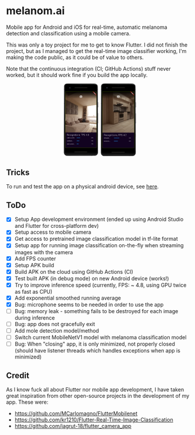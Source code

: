 # melanom.ai
Mobile app for Android and iOS for real-time, automatic melanoma detection and classification using a mobile camera.

This was only a toy project for me to get to know Flutter. I did not finish the project, but as I managed to get the 
real-time image classifier working, I'm making the code public, as it could be of value to others.

Note that the continuous integration (CI; GitHub Actions) stuff never worked, but it should work fine if you build the app locally.

<p align="center" width="100%">
<img src="assets/figures/app-example1.png" width="20%" height="20%"> <img src="assets/figures/app-example2.png" width="19.5%" height="19.5%">
</p>

## Tricks
To run and test the app on a physical android device, see [here](https://developer.android.com/training/basics/firstapp/running-app).

## ToDo
* [x] Setup App development environment (ended up using Android Studio and Flutter for cross-platform dev)
* [x] Setup access to mobile camera
* [x] Get access to pretrained image classification model in tf-lite format
* [x] Setup app for running image classification on-the-fly when streaming images with the camera
* [x] Add FPS counter
* [x] Setup APK build
* [x] Build APK on the cloud using GitHub Actions (CI)
* [x] Test built APK (in debug mode) on new Android device (works!)
* [x] Try to improve inference speed (currently, FPS: ~ 4.8, using GPU twice as fast as CPU)
* [x] Add exponential smoothed running average
* [x] Bug: microphone seems to be needed in order to use the app
* [ ] Bug: memory leak - something fails to be destroyed for each image during inference
* [ ] Bug: app does not gracefully exit
* [ ] Add mole detection model/method
* [ ] Switch current MobileNetV1 model with melanoma classification model
* [ ] Bug: When "closing" app, it is only minimized, not properly closed (should have listener threads which handles exceptions when app is minimized)

## Credit
As I know fuck all about Flutter nor mobile app development, I have taken great inspiration from other open-source projects in the development of my app. These were:

* https://github.com/MCarlomagno/FlutterMobilenet
* https://github.com/kr1210/Flutter-Real-Time-Image-Classification
* https://github.com/jagrut-18/flutter_camera_app


